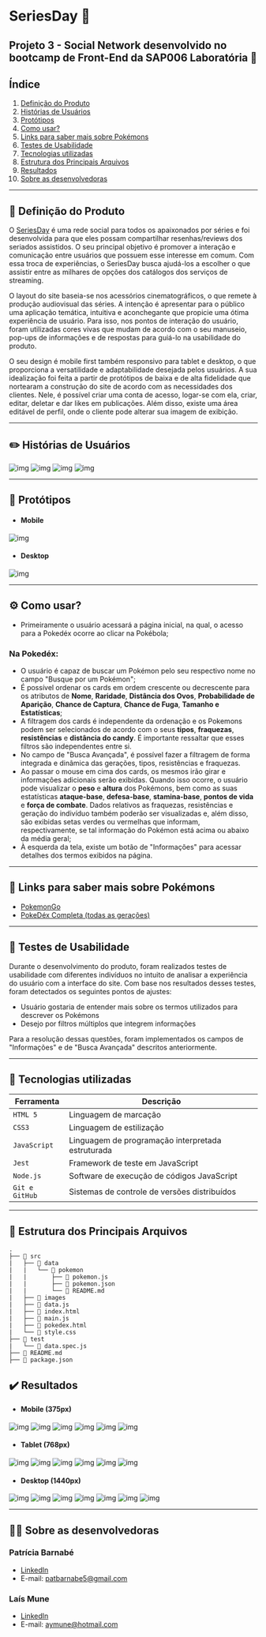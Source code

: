 
# SeriesDay :movie_camera:

## Projeto 3 - Social Network desenvolvido no bootcamp de Front-End da SAP006 Laboratória :yellow_heart:

## Índice

1. [Definição do Produto](#dart-definição-do-produto)
2. [Histórias de Usuários](#pencil2-histórias-de-usuários)
3. [Protótipos](#art-protótipos)
4. [Como usar?](#gear-como-usar)
5. [Links para saber mais sobre Pokémons](#link-links-para-saber-mais-sobre-pokémons)
6. [Testes de Usabilidade](#busts_in_silhouette-testes-de-usabilidade)
7. [Tecnologias utilizadas](#robot-tecnologias-utilizadas)
8. [Estrutura dos Principais Arquivos](#file_folder-estrutura-dos-principais-arquivos)
9. [Resultados](#%EF%B8%8F-resultados)
10. [Sobre as desenvolvedoras](#woman_technologist-sobre-as-desenvolvedoras)

---
## :dart: Definição do Produto

O [SeriesDay](https://socialnetworklab-48687.web.app/) é uma rede social para todos os apaixonados por séries e foi desenvolvida para que eles possam compartilhar resenhas/reviews dos seriados assistidos. O seu principal objetivo é promover a interação e comunicação entre usuários que possuem esse interesse em comum. Com essa troca de experiências, o SeriesDay busca ajudá-los a escolher o que assistir entre as milhares de opções dos catálogos dos serviços de streaming. 

O layout do site baseia-se nos acessórios cinematográficos, o que remete à produção audiovisual das séries. A intenção é apresentar para o público uma aplicação temática, intuitiva e aconchegante que propicie uma ótima experiência de usuário. Para isso, nos pontos de interação do usuário, foram utilizadas cores vivas que mudam de acordo com o seu manuseio, pop-ups de informações e de respostas para guiá-lo na usabilidade do produto.

O seu design é mobile first também responsivo para tablet e desktop, o que proporciona a versatilidade e adaptabilidade desejada pelos usuários. A sua idealização foi feita a partir de protótipos de baixa e de alta fidelidade que nortearam a construção do site de acordo com as necessidades dos clientes. Nele, é possível criar uma conta de acesso, logar-se com ela, criar, editar, deletar e dar likes em publicações. Além disso, existe uma área editável de perfil, onde o cliente pode alterar sua imagem de exibição.

---
## :pencil2: Histórias de Usuários
![img](./src/assets/historia1.png)
![img](./src/assets/historia2.png)
![img](./src/assets/historia3.png)
![img](./src/assets/historia4.png)

---
## :art: Protótipos 

* ####  Mobile 
![img](./src/assets/prototipo-mobile.png)

* #### Desktop
![img](./src/assets/prototipo-desktop.png)

---
## :gear: Como usar?
- Primeiramente o usuário acessará a página inicial, na qual, o acesso para a Pokedéx ocorre ao clicar na Pokébola;

### Na Pokedéx:
- O usuário é capaz de buscar um Pokémon pelo seu respectivo nome no campo "Busque por um Pokémon"; 
- É possível ordenar os cards em ordem crescente ou decrescente para os atributos de **Nome**, **Raridade**, **Distância dos Ovos**, **Probabilidade de Aparição**, **Chance de Captura**, **Chance de Fuga**,  **Tamanho e Estatísticas**; 
- A filtragem dos cards é independente da ordenação e os Pokemons podem ser selecionados de acordo com o seus **tipos**, **fraquezas**, **resistências** e **distância do candy**. É importante ressaltar que esses filtros são independentes entre si.
- No campo de "Busca Avançada", é possível fazer a filtragem de forma integrada e dinâmica das gerações, tipos, resistências e fraquezas.
- Ao passar o mouse em cima dos cards, os mesmos irão girar e informações adicionais serão exibidas. Quando isso ocorre, o usuário pode visualizar o **peso** e **altura** dos Pokémons, bem como as suas estatísticas **ataque-base**, **defesa-base**, **stamina-base**, **pontos de vida** e **força de combate**. Dados relativos as fraquezas, resistências e geração do indivíduo também poderão ser visualizadas e, além disso, são exibidas setas verdes ou vermelhas que informam, respectivamente, se tal informação do Pokémon está acima ou abaixo da média geral;
- À esquerda da tela, existe um botão de "Informações" para acessar detalhes dos termos exibidos na página. 

---
## :link: Links para saber mais sobre Pokémons
- [PokemonGo](https://pokemongolive.com/pt_br/)
- [PokeDéx Completa (todas as gerações)](https://www.pokemon.com/br/pokedex/)

---
## :busts_in_silhouette: Testes de Usabilidade
Durante o desenvolvimento do produto, foram realizados testes de usabilidade com diferentes indivíduos no intuito de analisar a experiência do usuário com a interface do site. Com base nos resultados desses testes, foram detectados os seguintes pontos de ajustes:

- Usuário gostaria de entender mais sobre os termos utilizados para descrever os Pokémons
- Desejo por filtros múltiplos que integrem informações 

Para a resolução dessas questões, foram implementados os campos de "Informações" e de "Busca Avançada" descritos anteriormente.

---
## :robot: Tecnologias utilizadas

| Ferramenta | Descrição |
| --- | --- |
| `HTML 5` | Linguagem de marcação |
| `CSS3` | Linguagem de estilização |
| `JavaScript` |  Linguagem de programação interpretada estruturada|
| `Jest` | Framework de teste em JavaScript|
| `Node.js` | Software de execução de códigos JavaScript|
| `Git e GitHub` | Sistemas de controle de versões distribuídos|

---

## :file_folder: Estrutura dos Principais Arquivos
```
.
├── 📁 src
|   ├── 📁 data 
|   |   └── 📁 pokemon
|   |       ├── 📄 pokemon.js
|   |       ├── 📄 pokemon.json
|   |       └── 📄 README.md   
|   ├── 📁 images
|   ├── 📄 data.js
|   ├── 📄 index.html
|   ├── 📄 main.js
|   ├── 📄 pokedex.html
|   └── 📄 style.css
├── 📁 test
|   └── 📄 data.spec.js
├── 📄 README.md
├── 📄 package.json

```

## ✔️ Resultados

* ####  Mobile (375px)
![img](./src/images/resultado-mobile-index.png)
![img](./src/images/resultado-mobile-pokedex1.png)
![img](./src/images/resultado-mobile-pokedex2.png)
![img](./src/images/resultado-mobile-pokedex3.png)
![img](./src/images/resultado-mobile-pokedex4.png)
![img](./src/images/resultado-mobile-pokedex5.png)

* #### Tablet (768px)
![img](./src/images/resultado-tablet-index.png)
![img](./src/images/resultado-tablet-pokedex1.png)
![img](./src/images/resultado-tablet-pokedex2.png)
![img](./src/images/resultado-tablet-pokedex3.png)
![img](./src/images/resultado-tablet-pokedex4.png)
![img](./src/images/resultado-tablet-pokedex5.png)

* #### Desktop (1440px)
![img](./src/images/resultado-desktop-index.png)
![img](./src/images/resultado-desktop-pokedex1.png)
![img](./src/images/resultado-desktop-pokedex2.png)
![img](./src/images/resultado-desktop-pokedex3.png)
![img](./src/images/resultado-desktop-pokedex4.png)
![img](./src/imagesresultado-desktop-pokedex5.png)
![img](./src/images/resultado-desktop-pokedex6.png)


---
## :woman_technologist: Sobre as desenvolvedoras
### Patrícia Barnabé

- [LinkedIn](https://www.linkedin.com/in/patriciabarnabe)
- E-mail: patbarnabe5@gmail.com

### Laís Mune

- [LinkedIn](https://www.linkedin.com/in/laís-ayume-lima-mune)
- E-mail: aymune@hotmail.com